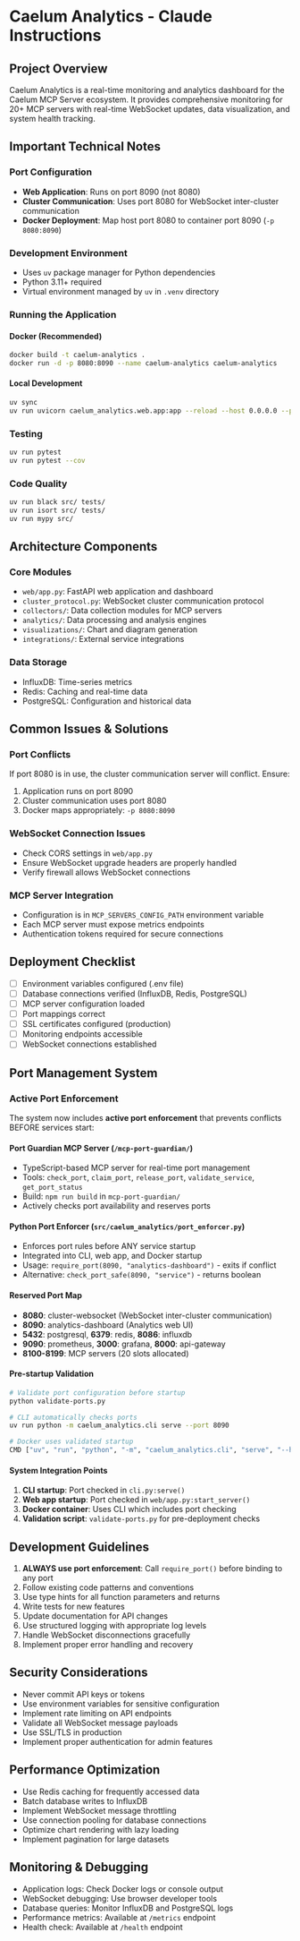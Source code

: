 # Caelum Analytics - Claude Instructions

## Project Overview
Caelum Analytics is a real-time monitoring and analytics dashboard for the Caelum MCP Server ecosystem. It provides comprehensive monitoring for 20+ MCP servers with real-time WebSocket updates, data visualization, and system health tracking.

## Important Technical Notes

### Port Configuration
- **Web Application**: Runs on port 8090 (not 8080)
- **Cluster Communication**: Uses port 8080 for WebSocket inter-cluster communication
- **Docker Deployment**: Map host port 8080 to container port 8090 (`-p 8080:8090`)

### Development Environment
- Uses `uv` package manager for Python dependencies
- Python 3.11+ required
- Virtual environment managed by `uv` in `.venv` directory

### Running the Application

#### Docker (Recommended)
```bash
docker build -t caelum-analytics .
docker run -d -p 8080:8090 --name caelum-analytics caelum-analytics
```

#### Local Development
```bash
uv sync
uv run uvicorn caelum_analytics.web.app:app --reload --host 0.0.0.0 --port 8090
```

### Testing
```bash
uv run pytest
uv run pytest --cov
```

### Code Quality
```bash
uv run black src/ tests/
uv run isort src/ tests/
uv run mypy src/
```

## Architecture Components

### Core Modules
- `web/app.py`: FastAPI web application and dashboard
- `cluster_protocol.py`: WebSocket cluster communication protocol
- `collectors/`: Data collection modules for MCP servers
- `analytics/`: Data processing and analysis engines
- `visualizations/`: Chart and diagram generation
- `integrations/`: External service integrations

### Data Storage
- InfluxDB: Time-series metrics
- Redis: Caching and real-time data
- PostgreSQL: Configuration and historical data

## Common Issues & Solutions

### Port Conflicts
If port 8080 is in use, the cluster communication server will conflict. Ensure:
1. Application runs on port 8090
2. Cluster communication uses port 8080
3. Docker maps appropriately: `-p 8080:8090`

### WebSocket Connection Issues
- Check CORS settings in `web/app.py`
- Ensure WebSocket upgrade headers are properly handled
- Verify firewall allows WebSocket connections

### MCP Server Integration
- Configuration is in `MCP_SERVERS_CONFIG_PATH` environment variable
- Each MCP server must expose metrics endpoints
- Authentication tokens required for secure connections

## Deployment Checklist
- [ ] Environment variables configured (.env file)
- [ ] Database connections verified (InfluxDB, Redis, PostgreSQL)
- [ ] MCP server configuration loaded
- [ ] Port mappings correct
- [ ] SSL certificates configured (production)
- [ ] Monitoring endpoints accessible
- [ ] WebSocket connections established

## Port Management System

### Active Port Enforcement
The system now includes **active port enforcement** that prevents conflicts BEFORE services start:

#### Port Guardian MCP Server (`/mcp-port-guardian/`)
- TypeScript-based MCP server for real-time port management
- Tools: `check_port`, `claim_port`, `release_port`, `validate_service`, `get_port_status`
- Build: `npm run build` in `mcp-port-guardian/`
- Actively checks port availability and reserves ports

#### Python Port Enforcer (`src/caelum_analytics/port_enforcer.py`)
- Enforces port rules before ANY service startup
- Integrated into CLI, web app, and Docker startup
- Usage: `require_port(8090, "analytics-dashboard")` - exits if conflict
- Alternative: `check_port_safe(8090, "service")` - returns boolean

#### Reserved Port Map
- **8080**: cluster-websocket (WebSocket inter-cluster communication)
- **8090**: analytics-dashboard (Analytics web UI)
- **5432**: postgresql, **6379**: redis, **8086**: influxdb
- **9090**: prometheus, **3000**: grafana, **8000**: api-gateway
- **8100-8199**: MCP servers (20 slots allocated)

#### Pre-startup Validation
```bash
# Validate port configuration before startup
python validate-ports.py

# CLI automatically checks ports
uv run python -m caelum_analytics.cli serve --port 8090

# Docker uses validated startup
CMD ["uv", "run", "python", "-m", "caelum_analytics.cli", "serve", "--host", "0.0.0.0", "--port", "8090"]
```

#### System Integration Points
1. **CLI startup**: Port checked in `cli.py:serve()` 
2. **Web app startup**: Port checked in `web/app.py:start_server()`
3. **Docker container**: Uses CLI which includes port checking
4. **Validation script**: `validate-ports.py` for pre-deployment checks

## Development Guidelines
1. **ALWAYS use port enforcement**: Call `require_port()` before binding to any port
2. Follow existing code patterns and conventions
3. Use type hints for all function parameters and returns
4. Write tests for new features
5. Update documentation for API changes
6. Use structured logging with appropriate log levels
7. Handle WebSocket disconnections gracefully
8. Implement proper error handling and recovery

## Security Considerations
- Never commit API keys or tokens
- Use environment variables for sensitive configuration
- Implement rate limiting on API endpoints
- Validate all WebSocket message payloads
- Use SSL/TLS in production
- Implement proper authentication for admin features

## Performance Optimization
- Use Redis caching for frequently accessed data
- Batch database writes to InfluxDB
- Implement WebSocket message throttling
- Use connection pooling for database connections
- Optimize chart rendering with lazy loading
- Implement pagination for large datasets

## Monitoring & Debugging
- Application logs: Check Docker logs or console output
- WebSocket debugging: Use browser developer tools
- Database queries: Monitor InfluxDB and PostgreSQL logs
- Performance metrics: Available at `/metrics` endpoint
- Health check: Available at `/health` endpoint